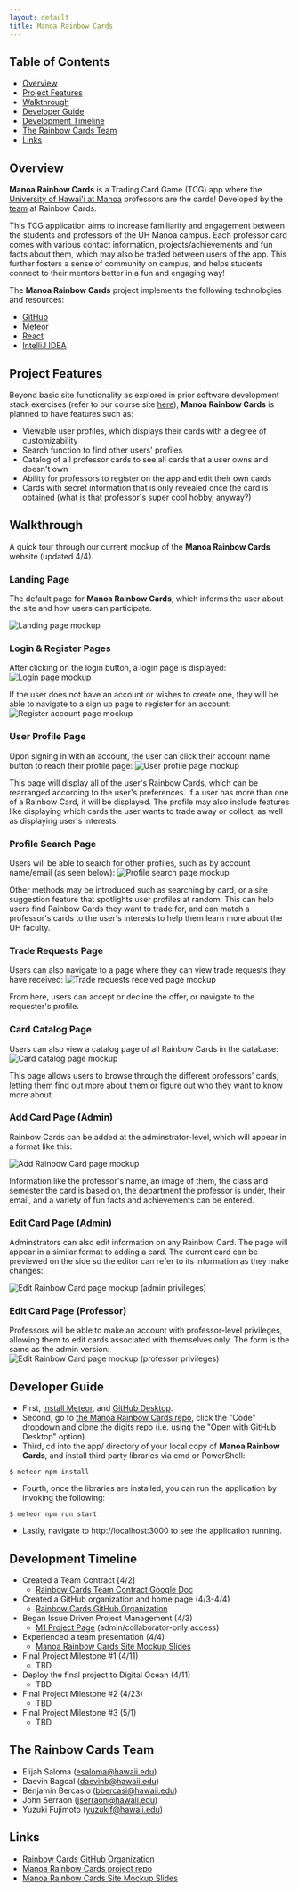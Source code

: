 ```yaml
---
layout: default
title: Manoa Rainbow Cards
---
```


## Table of Contents
* [Overview](#overview)
* [Project Features](#project-features)
* [Walkthrough](#walkthrough)
* [Developer Guide](#developer-guide)
* [Development Timeline](#development-timeline)
* [The Rainbow Cards Team](#the-rainbow-cards-team)
* [Links](#links)

## Overview

<b>Manoa Rainbow Cards</b> is a Trading Card Game (TCG) app where the [University of Hawai'i at Manoa](https://manoa.hawaii.edu/) professors are the cards! Developed by the [team](#the-rainbow-cards-team) at Rainbow Cards.

This TCG application aims to increase familiarity and engagement between the students and professors of the UH Manoa campus. Each professor card comes with various contact information, projects/achievements and fun facts about them, which may also be traded between users of the app. This further fosters a sense of community on campus, and helps students connect to their mentors better in a fun and engaging way!

The <b>Manoa Rainbow Cards</b> project implements the following technologies and resources:
* [GitHub](https://github.com/)
* [Meteor](https://www.meteor.com/)
* [React](https://reactjs.org/)
* [IntelliJ IDEA](https://www.jetbrains.com/idea/)

## Project Features

Beyond basic site functionality as explored in prior software development stack exercises (refer to our course site [here](https://courses.ics.hawaii.edu/ics314s24/schedule/)), <b>Manoa Rainbow Cards</b> is planned to have features such as:
* Viewable user profiles, which displays their cards with a degree of customizability
* Search function to find other users' profiles
* Catalog of all professor cards to see all cards that a user owns and doesn't own
* Ability for professors to register on the app and edit their own cards
* Cards with secret information that is only revealed once the card is obtained (what is that professor's super cool hobby, anyway?)

## Walkthrough
A quick tour through our current mockup of the <b>Manoa Rainbow Cards</b> website (updated 4/4).

### Landing Page
The default page for <b>Manoa Rainbow Cards</b>, which informs the user about the site and how users can participate.

<img src="site-mockup/landing-page.png" alt="Landing page mockup">

### Login & Register Pages
After clicking on the login button, a login page is displayed: 
<img src="site-mockup/login-page.png" alt="Login page mockup">

If the user does not have an account or wishes to create one, they will be able to navigate to a sign up page to register for an account: 
<img src="site-mockup/register-page.png" alt="Register account page mockup">

### User Profile Page
Upon signing in with an account, the user can click their account name button to reach their profile page:
<img src="site-mockup/profile-page.png" alt="User profile page mockup">

 This page will display all of the user's Rainbow Cards, which can be rearranged according to the user's preferences. If a user has more than one of a Rainbow Card, it will be displayed. The profile may also include features like displaying which cards the user wants to trade away or collect, as well as displaying user's interests.
 
### Profile Search Page
Users will be able to search for other profiles, such as by account name/email (as seen below):
<img src="site-mockup/profile-search-page.png" alt="Profile search page mockup">

Other methods may be introduced such as searching by card, or a site suggestion feature that spotlights user profiles at random. This can help users find Rainbow Cards they want to trade for, and can match a professor's cards to the user's interests to help them learn more about the UH faculty.

### Trade Requests Page
Users can also navigate to a page where they can view trade requests they have received:
<img src="site-mockup/trade-request-page.png" alt="Trade requests received page mockup"> 

From here, users can accept or decline the offer, or navigate to the requester's profile.

### Card Catalog Page
Users can also view a catalog page of all Rainbow Cards in the database:
<img src="site-mockup/catalog-page.png" alt="Card catalog page mockup">

This page allows users to browse through the different professors' cards, letting them find out more about them or figure out who they want to know more about.

### Add Card Page (Admin)
Rainbow Cards can be added at the adminstrator-level, which will appear in a format like this:

<img src="site-mockup/add-card-page.png" alt="Add Rainbow Card page mockup">

Information like the professor's name, an image of them, the class and semester the card is based on, the department the professor is under, their email, and a variety of fun facts and achievements can be entered.

### Edit Card Page (Admin)
Adminstrators can also edit information on any Rainbow Card. The page will appear in a similar format to adding a card. The current card can be previewed on the side so the editor can refer to its information as they make changes:

<img src="site-mockup/edit-card-admin.png" alt="Edit Rainbow Card page mockup (admin privileges)">

### Edit Card Page (Professor)
Professors will be able to make an account with professor-level privileges, allowing them to edit cards associated with themselves only. The form is the same as the admin version:
<img src="site-mockup/edit-card-professor.png" alt="Edit Rainbow Card page mockup (professor privileges)">

## Developer Guide
- First, [install Meteor](https://www.meteor.com/install), and [GitHub Desktop](https://desktop.github.com/).
- Second, go to [the Manoa Rainbow Cards repo](https://github.com/rainbow-cards/rainbow-cards.github.io), click the "Code" dropdown and clone the digits repo (i.e. using the "Open with GitHub Desktop" option).
- Third, cd into the app/ directory of your local copy of <b>Manoa Rainbow Cards</b>, and install third party libraries via cmd or PowerShell:

```
$ meteor npm install
```
- Fourth, once the libraries are installed, you can run the application by invoking the following:
```
$ meteor npm run start
```
- Lastly, navigate to http://localhost:3000 to see the application running.

## Development Timeline
- Created a Team Contract [4/2]
  - [Rainbow Cards Team Contract Google Doc](https://docs.google.com/document/d/1mPT3OwNUSHKBWtyxrerqiRkuc8SAxzc78EGnRSRvwDk/edit?usp=sharing)
- Created a GitHub organization and home page (4/3-4/4)
  - [Rainbow Cards GitHub Organization](https://github.com/rainbow-cards)
- Began Issue Driven Project Management (4/3)
  - [M1 Project Page](https://github.com/orgs/rainbow-cards/projects/1/views/1) (admin/collaborator-only access)
- Experienced a team presentation (4/4)
  - [Manoa Rainbow Cards Site Mockup Slides](https://docs.google.com/presentation/d/1dAR1c53dGjUel7C0VYMQQaqJKXNSGDNJ1eTtrfUuGn8/edit?usp=sharing)
- Final Project Milestone #1 (4/11)
  - TBD
- Deploy the final project to Digital Ocean (4/11)
  - TBD
- Final Project Milestone #2 (4/23)
  - TBD
- Final Project Milestone #3 (5/1)
  - TBD

## The Rainbow Cards Team
* Elijah Saloma	      (esaloma@hawaii.edu)
* Daevin Bagcal	      (daevinb@hawaii.edu)
* Benjamin Bercasio	  (bbercasi@hawaii.edu)
* John Serraon		    (jserraon@hawaii.edu)
* Yuzuki Fujimoto	    (yuzukif@hawaii.edu)

## Links
* [Rainbow Cards GitHub Organization](https://github.com/rainbow-cards)
* [Manoa Rainbow Cards project repo](https://github.com/rainbow-cards/rainbow-cards.github.io)
* [Manoa Rainbow Cards Site Mockup Slides](https://docs.google.com/presentation/d/1dAR1c53dGjUel7C0VYMQQaqJKXNSGDNJ1eTtrfUuGn8/edit?usp=sharing)
